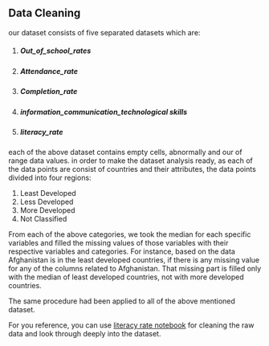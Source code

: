 ## Data Cleaning

our dataset consists of five separated datasets which are:

1. ##### Out_of_school_rates
2. ##### Attendance_rate
3. ##### Completion_rate
4. ##### information_communication_technological skills
5. ##### literacy_rate

each of the above dataset contains empty cells, abnormally and our of range data values.
in order to make the dataset analysis ready, as each of the data points are consist of countries and their attributes, the data points divided into four regions:

1. Least Developed
2. Less Developed
3. More Developed
4. Not Classified

From each of the above categories, we took the median for each specific variables and filled the missing values of those variables with their respective variables and categories.
For instance, based on the data Afghanistan is in the least developed countries, if there is any missing value for any of the columns related to Afghanistan. That missing part is filled only with the median of least developed countries, not with more developed countries.

The same procedure had been applied to all of the above mentioned dataset.

For you reference, you can use <a href="./literacy_rate.ipynb">literacy rate notebook</a> for cleaning the raw data and look through deeply into the dataset.
